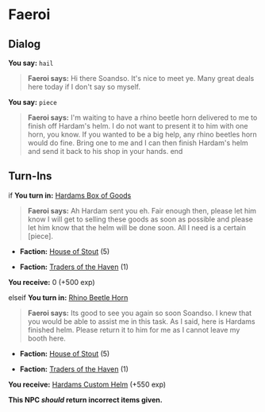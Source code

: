 # Faeroi
## Dialog

**You say:** `hail`



>**Faeroi says:** Hi there Soandso. It's nice to meet ye. Many great deals here today if I don't say so myself.

**You say:** `piece`



>**Faeroi says:** I'm waiting to have a rhino beetle horn delivered to me to finish off Hardam's helm. I do not want to present it to him with one horn, you know. If you wanted to be a big help, any rhino beetles horn would do fine. Bring one to me and I can then finish Hardam's helm and send it back to his shop in your hands.
end

## Turn-Ins



if **You turn in:** [Hardams Box of Goods](/item/4757)


>**Faeroi says:** Ah Hardam sent you eh. Fair enough then, please let him know I will get to selling these goods as soon as possible and please let him know that the helm will be done soon. All I need is a certain [piece].


* __Faction:__ [House of Stout](/faction/1512) (5)


* __Faction:__ [Traders of the Haven](/faction/1508) (1)


 **You receive:** 0 (+500 exp)


elseif **You turn in:** [Rhino Beetle Horn](/item/5985)


>**Faeroi says:** Its good to see you again so soon Soandso. I knew that you would be able to assist me in this task. As I said, here is Hardams finished helm. Please return it to him for me as I cannot leave my booth here.


* __Faction:__ [House of Stout](/faction/1512) (5)



* __Faction:__ [Traders of the Haven](/faction/1508) (1)



 **You receive:**  [Hardams Custom Helm](/item/5986) (+550 exp)

**This NPC *should* return incorrect items given.**
